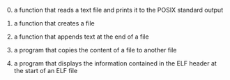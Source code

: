 0. a function that reads a text file and prints it to the POSIX standard output

1. a function that creates a file

2. a function that appends text at the end of a file

3. a program that copies the content of a file to another file

4. a program that displays the information contained in the ELF header at the start of an ELF file
